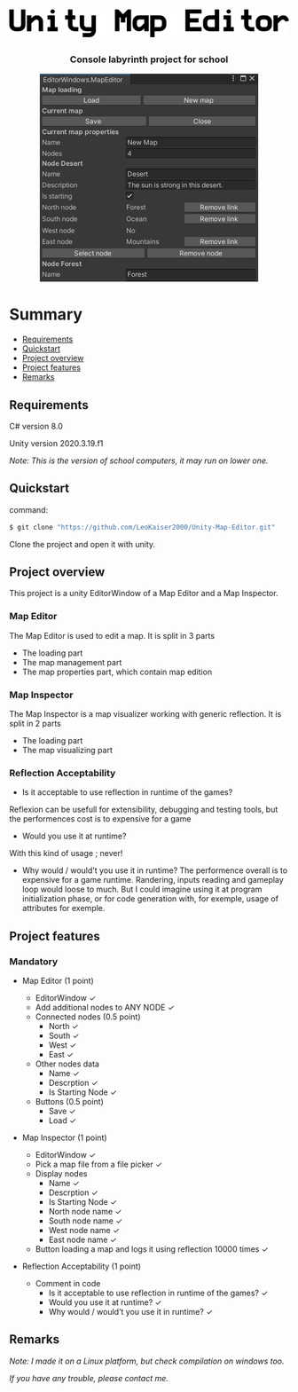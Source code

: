 <h1 align='center'>
<img src='/ReadmeAssets/MapEditorTitle.png' alt='AMAZEING'/>
</h1>

<h3 align='center'>
Console labyrinth project for school
</h3>

<p align='center'>
<img src='/ReadmeAssets/MapEditorScreenShot.png'/>
</p>

# Summary
* [Requirements](#requirements)
* [Quickstart](#quickstart)
* [Project overview](#projectOverview)
* [Project features](#projectFeatures)
* [Remarks](#remarks)

## <a name='requirements'>Requirements</a>
C# version 8.0

Unity version 2020.3.19.f1

*Note: This is the version of school computers, it may run on lower one.*

## <a name='quickstart'>Quickstart</a>

command:

```bash
$ git clone "https://github.com/LeoKaiser2000/Unity-Map-Editor.git"
```
Clone the project and open it with unity.

## <a name='projectOverview'>Project overview</a>

This project is a unity EditorWindow of a Map Editor and a Map Inspector.

### Map Editor
The Map Editor is used to edit a map. It is split in 3 parts

* The loading part
* The map management part
* The map properties part, which contain map edition


### Map Inspector
The Map Inspector is a map visualizer working with generic reflection. It is split in 2 parts
* The loading part
* The map visualizing part


### Reflection Acceptability

- Is it acceptable to use reflection in runtime of the games?

Reflexion can be usefull for extensibility, debugging and testing tools,
but the performences cost is to expensive for a game

- Would you use it at runtime?

With this kind of usage ; never!

 - Why would / would’t you use it in runtime?
The performence overall is to expensive for a game runtime.
Randering, inputs reading and gameplay loop would loose to much.
But I could imagine using it at program initialization phase, or for code generation
with, for exemple, usage of attributes for exemple.


## <a name='projectFeatures'>Project features</a>

### Mandatory

* Map Editor (1 point)
  * EditorWindow ✓
  * Add additional nodes to ANY NODE ✓
  * Connected nodes (0.5 point)
    * North ✓
    * South ✓
    * West ✓
    * East ✓
  * Other nodes data
    * Name ✓
    * Descrption ✓
    * Is Starting Node ✓
  * Buttons (0.5 point)
    * Save ✓
    * Load ✓


* Map Inspector (1 point)
  * EditorWindow ✓
  * Pick a map file from a file picker ✓
  * Display nodes
    * Name ✓
    * Descrption ✓
    * Is Starting Node ✓
    * North node name ✓
    * South node name ✓
    * West node name ✓
    * East node name ✓
  * Button loading a map and logs it using reflection 10000 times ✓


* Reflection Acceptability (1 point)
  * Comment in code
    * Is it acceptable to use reflection in runtime of the games? ✓
    * Would you use it at runtime? ✓
    * Why would / would’t you use it in runtime? ✓


## <a name='remarks'>Remarks</a>

*Note: I made it on a Linux platform, but check compilation on windows too.*

*If you have any trouble, please contact me.*